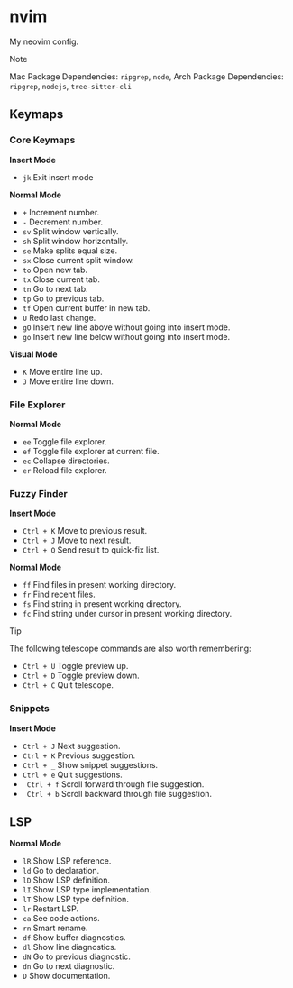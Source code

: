 # nvim
My neovim config.

> [!NOTE]
> Mac Package Dependencies: `ripgrep`, `node`, 
> Arch Package Dependencies: `ripgrep`, `nodejs`, `tree-sitter-cli`

## Keymaps

### Core Keymaps

**Insert Mode**
- `jk` Exit insert mode

**Normal Mode**
- `+` Increment number.
- `-` Decrement number.
- `sv` Split window vertically.
- `sh` Split window horizontally.
- `se` Make splits equal size.
- `sx` Close current split window.
- `to` Open new tab.
- `tx` Close current tab.
- `tn` Go to next tab.
- `tp` Go to previous tab.
- `tf` Open current buffer in new tab.
- `U` Redo last change.
- `gO` Insert new line above without going into insert mode.  
- `go` Insert new line below without going into insert mode.  

**Visual Mode**
- `K` Move entire line up.
- `J` Move entire line down. 

### File Explorer

**Normal Mode**
- `ee` Toggle file explorer.
- `ef` Toggle file explorer at current file.
- `ec` Collapse directories.
- `er` Reload file explorer.

### Fuzzy Finder
 **Insert Mode**
 - `Ctrl + K` Move to previous result.
 - `Ctrl + J` Move to next result.
 - `Ctrl + Q` Send result to quick-fix list.

 **Normal Mode**
 - `ff` Find files in present working directory.
 - `fr` Find recent files.
 - `fs` Find string in present working directory.
 - `fc` Find string under cursor in present working directory.

> [!TIP]
> The following telescope commands are also worth remembering:
> - `Ctrl + U` Toggle preview up.
> - `Ctrl + D` Toggle preview down.
> - `Ctrl + C` Quit telescope.

### Snippets
**Insert Mode** 
- `Ctrl + J` Next suggestion.
- `Ctrl + K` Previous suggestion. 
- `Ctrl + _` Show snippet suggestions.
- `Ctrl + e` Quit suggestions.
- ` Ctrl + f` Scroll forward through file suggestion.
- ` Ctrl + b` Scroll backward  through file suggestion.

## LSP
**Normal Mode**
- `lR` Show LSP reference.
- `ld` Go to declaration.
- `lD` Show LSP definition.
- `lI` Show LSP type implementation.
- `lT` Show LSP type definition.
- `lr` Restart LSP.
- `ca` See code actions. 
- `rn` Smart rename.
- `df` Show buffer diagnostics.
- `dl` Show line diagnostics.
- `dN` Go to previous diagnostic. 
- `dn` Go to next diagnostic. 
- `D` Show documentation. 
